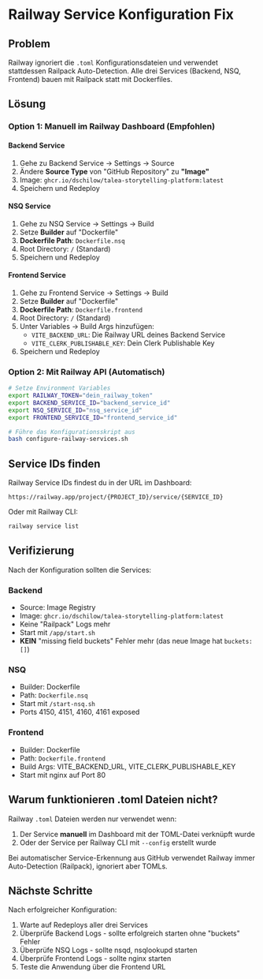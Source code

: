 # Railway Service Konfiguration Fix

## Problem
Railway ignoriert die `.toml` Konfigurationsdateien und verwendet stattdessen Railpack Auto-Detection. Alle drei Services (Backend, NSQ, Frontend) bauen mit Railpack statt mit Dockerfiles.

## Lösung

### Option 1: Manuell im Railway Dashboard (Empfohlen)

#### Backend Service
1. Gehe zu Backend Service → Settings → Source
2. Ändere **Source Type** von "GitHub Repository" zu **"Image"**
3. Image: `ghcr.io/dschilow/talea-storytelling-platform:latest`
4. Speichern und Redeploy

#### NSQ Service
1. Gehe zu NSQ Service → Settings → Build
2. Setze **Builder** auf "Dockerfile"
3. **Dockerfile Path**: `Dockerfile.nsq`
4. Root Directory: `/` (Standard)
5. Speichern und Redeploy

#### Frontend Service
1. Gehe zu Frontend Service → Settings → Build
2. Setze **Builder** auf "Dockerfile"
3. **Dockerfile Path**: `Dockerfile.frontend`
4. Root Directory: `/` (Standard)
5. Unter Variables → Build Args hinzufügen:
   - `VITE_BACKEND_URL`: Die Railway URL deines Backend Service
   - `VITE_CLERK_PUBLISHABLE_KEY`: Dein Clerk Publishable Key
6. Speichern und Redeploy

### Option 2: Mit Railway API (Automatisch)

```bash
# Setze Environment Variables
export RAILWAY_TOKEN="dein_railway_token"
export BACKEND_SERVICE_ID="backend_service_id"
export NSQ_SERVICE_ID="nsq_service_id"
export FRONTEND_SERVICE_ID="frontend_service_id"

# Führe das Konfigurationsskript aus
bash configure-railway-services.sh
```

## Service IDs finden

Railway Service IDs findest du in der URL im Dashboard:
```
https://railway.app/project/{PROJECT_ID}/service/{SERVICE_ID}
```

Oder mit Railway CLI:
```bash
railway service list
```

## Verifizierung

Nach der Konfiguration sollten die Services:

### Backend
- Source: Image Registry
- Image: `ghcr.io/dschilow/talea-storytelling-platform:latest`
- Keine "Railpack" Logs mehr
- Start mit `/app/start.sh`
- **KEIN** "missing field buckets" Fehler mehr (das neue Image hat `buckets: []`)

### NSQ
- Builder: Dockerfile
- Path: `Dockerfile.nsq`
- Start mit `/start-nsq.sh`
- Ports 4150, 4151, 4160, 4161 exposed

### Frontend
- Builder: Dockerfile
- Path: `Dockerfile.frontend`
- Build Args: VITE_BACKEND_URL, VITE_CLERK_PUBLISHABLE_KEY
- Start mit nginx auf Port 80

## Warum funktionieren .toml Dateien nicht?

Railway `.toml` Dateien werden nur verwendet wenn:
1. Der Service **manuell** im Dashboard mit der TOML-Datei verknüpft wurde
2. Oder der Service per Railway CLI mit `--config` erstellt wurde

Bei automatischer Service-Erkennung aus GitHub verwendet Railway immer Auto-Detection (Railpack), ignoriert aber TOMLs.

## Nächste Schritte

Nach erfolgreicher Konfiguration:
1. Warte auf Redeploys aller drei Services
2. Überprüfe Backend Logs - sollte erfolgreich starten ohne "buckets" Fehler
3. Überprüfe NSQ Logs - sollte nsqd, nsqlookupd starten
4. Überprüfe Frontend Logs - sollte nginx starten
5. Teste die Anwendung über die Frontend URL
